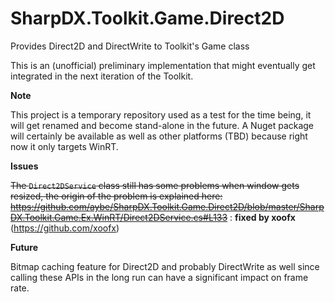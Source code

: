SharpDX.Toolkit.Game.Direct2D
=============================

Provides Direct2D and DirectWrite to Toolkit's Game class


This is an (unofficial) preliminary implementation that might eventually get integrated in the next iteration of the Toolkit.

**Note**

This project is a temporary repository used as a test for the time being, it will get renamed and become stand-alone in the future. A Nuget package will certainly be available as well as other platforms (TBD) because right now it only targets WinRT.

**Issues**

~~The ```Direct2DService``` class still has some problems when window gets resized, the origin of the problem is explained here: https://github.com/aybe/SharpDX.Toolkit.Game.Direct2D/blob/master/SharpDX.Toolkit.Game.Ex.WinRT/Direct2DService.cs#L133~~ : **fixed by xoofx** (https://github.com/xoofx)

**Future**

Bitmap caching feature for Direct2D and probably DirectWrite as well since calling these APIs in the long run can have a significant impact on frame rate.
